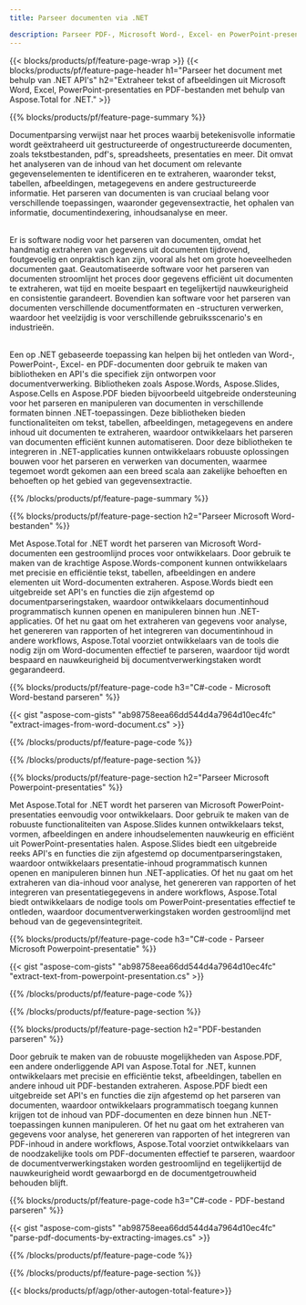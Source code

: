 ```yaml
---
title: Parseer documenten via .NET 

description: Parseer PDF-, Microsoft Word-, Excel- en PowerPoint-presentaties via uw .NET-applicatie. C#-code vermeld om gemakkelijk tekst of afbeeldingen te extraheren.
---
```


{{< blocks/products/pf/feature-page-wrap >}}
{{< blocks/products/pf/feature-page-header h1="Parseer het document met behulp van .NET API's" h2="Extraheer tekst of afbeeldingen uit Microsoft Word, Excel, PowerPoint-presentaties en PDF-bestanden met behulp van Aspose.Total for .NET." >}}

{{% blocks/products/pf/feature-page-summary %}}

Documentparsing verwijst naar het proces waarbij betekenisvolle informatie wordt geëxtraheerd uit gestructureerde of ongestructureerde documenten, zoals tekstbestanden, pdf's, spreadsheets, presentaties en meer. Dit omvat het analyseren van de inhoud van het document om relevante gegevenselementen te identificeren en te extraheren, waaronder tekst, tabellen, afbeeldingen, metagegevens en andere gestructureerde informatie. Het parseren van documenten is van cruciaal belang voor verschillende toepassingen, waaronder gegevensextractie, het ophalen van informatie, documentindexering, inhoudsanalyse en meer.<br /><br />

Er is software nodig voor het parseren van documenten, omdat het handmatig extraheren van gegevens uit documenten tijdrovend, foutgevoelig en onpraktisch kan zijn, vooral als het om grote hoeveelheden documenten gaat. Geautomatiseerde software voor het parseren van documenten stroomlijnt het proces door gegevens efficiënt uit documenten te extraheren, wat tijd en moeite bespaart en tegelijkertijd nauwkeurigheid en consistentie garandeert. Bovendien kan software voor het parseren van documenten verschillende documentformaten en -structuren verwerken, waardoor het veelzijdig is voor verschillende gebruiksscenario's en industrieën.<br /><br />

Een op .NET gebaseerde toepassing kan helpen bij het ontleden van Word-, PowerPoint-, Excel- en PDF-documenten door gebruik te maken van bibliotheken en API's die specifiek zijn ontworpen voor documentverwerking. Bibliotheken zoals Aspose.Words, Aspose.Slides, Aspose.Cells en Aspose.PDF bieden bijvoorbeeld uitgebreide ondersteuning voor het parseren en manipuleren van documenten in verschillende formaten binnen .NET-toepassingen. Deze bibliotheken bieden functionaliteiten om tekst, tabellen, afbeeldingen, metagegevens en andere inhoud uit documenten te extraheren, waardoor ontwikkelaars het parseren van documenten efficiënt kunnen automatiseren. Door deze bibliotheken te integreren in .NET-applicaties kunnen ontwikkelaars robuuste oplossingen bouwen voor het parseren en verwerken van documenten, waarmee tegemoet wordt gekomen aan een breed scala aan zakelijke behoeften en behoeften op het gebied van gegevensextractie.

{{% /blocks/products/pf/feature-page-summary  %}}

{{% blocks/products/pf/feature-page-section  h2="Parseer Microsoft Word-bestanden" %}}

Met Aspose.Total for .NET wordt het parseren van Microsoft Word-documenten een gestroomlijnd proces voor ontwikkelaars. Door gebruik te maken van de krachtige Aspose.Words-component kunnen ontwikkelaars met precisie en efficiëntie tekst, tabellen, afbeeldingen en andere elementen uit Word-documenten extraheren. Aspose.Words biedt een uitgebreide set API's en functies die zijn afgestemd op documentparseringstaken, waardoor ontwikkelaars documentinhoud programmatisch kunnen openen en manipuleren binnen hun .NET-applicaties. Of het nu gaat om het extraheren van gegevens voor analyse, het genereren van rapporten of het integreren van documentinhoud in andere workflows, Aspose.Total voorziet ontwikkelaars van de tools die nodig zijn om Word-documenten effectief te parseren, waardoor tijd wordt bespaard en nauwkeurigheid bij documentverwerkingstaken wordt gegarandeerd.

{{% blocks/products/pf/feature-page-code h3="C#-code - Microsoft Word-bestand parseren" %}}

{{< gist "aspose-com-gists" "ab98758eea66dd544d4a7964d10ec4fc" "extract-images-from-word-document.cs" >}}

{{% /blocks/products/pf/feature-page-code  %}}

{{% /blocks/products/pf/feature-page-section %}}

{{% blocks/products/pf/feature-page-section  h2="Parseer Microsoft Powerpoint-presentaties" %}}

Met Aspose.Total for .NET wordt het parseren van Microsoft PowerPoint-presentaties eenvoudig voor ontwikkelaars. Door gebruik te maken van de robuuste functionaliteiten van Aspose.Slides kunnen ontwikkelaars tekst, vormen, afbeeldingen en andere inhoudselementen nauwkeurig en efficiënt uit PowerPoint-presentaties halen. Aspose.Slides biedt een uitgebreide reeks API's en functies die zijn afgestemd op documentparseringstaken, waardoor ontwikkelaars presentatie-inhoud programmatisch kunnen openen en manipuleren binnen hun .NET-applicaties. Of het nu gaat om het extraheren van dia-inhoud voor analyse, het genereren van rapporten of het integreren van presentatiegegevens in andere workflows, Aspose.Total biedt ontwikkelaars de nodige tools om PowerPoint-presentaties effectief te ontleden, waardoor documentverwerkingstaken worden gestroomlijnd met behoud van de gegevensintegriteit.

{{% blocks/products/pf/feature-page-code h3="C#-code - Parseer Microsoft Powerpoint-presentatie" %}}

{{< gist "aspose-com-gists" "ab98758eea66dd544d4a7964d10ec4fc" "extract-text-from-powerpoint-presentation.cs" >}}

{{% /blocks/products/pf/feature-page-code  %}}

{{% /blocks/products/pf/feature-page-section %}}

{{% blocks/products/pf/feature-page-section  h2="PDF-bestanden parseren" %}}

Door gebruik te maken van de robuuste mogelijkheden van Aspose.PDF, een andere onderliggende API van Aspose.Total for .NET, kunnen ontwikkelaars met precisie en efficiëntie tekst, afbeeldingen, tabellen en andere inhoud uit PDF-bestanden extraheren. Aspose.PDF biedt een uitgebreide set API's en functies die zijn afgestemd op het parseren van documenten, waardoor ontwikkelaars programmatisch toegang kunnen krijgen tot de inhoud van PDF-documenten en deze binnen hun .NET-toepassingen kunnen manipuleren. Of het nu gaat om het extraheren van gegevens voor analyse, het genereren van rapporten of het integreren van PDF-inhoud in andere workflows, Aspose.Total voorziet ontwikkelaars van de noodzakelijke tools om PDF-documenten effectief te parseren, waardoor de documentverwerkingstaken worden gestroomlijnd en tegelijkertijd de nauwkeurigheid wordt gewaarborgd en de documentgetrouwheid behouden blijft.

{{% blocks/products/pf/feature-page-code h3="C#-code - PDF-bestand parseren" %}}

{{< gist "aspose-com-gists" "ab98758eea66dd544d4a7964d10ec4fc" "parse-pdf-documents-by-extracting-images.cs" >}}

{{% /blocks/products/pf/feature-page-code  %}}

{{% /blocks/products/pf/feature-page-section %}}

{{< blocks/products/pf/agp/other-autogen-total-feature>}}